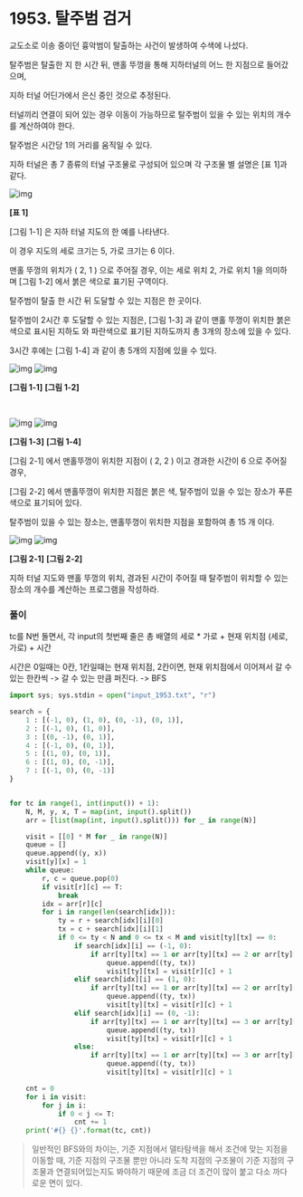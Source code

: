 # 1953. 탈주범 검거

교도소로 이송 중이던 흉악범이 탈출하는 사건이 발생하여 수색에 나섰다.

탈주범은 탈출한 지 한 시간 뒤, 맨홀 뚜껑을 통해 지하터널의 어느 한 지점으로 들어갔으며,

지하 터널 어딘가에서 은신 중인 것으로 추정된다.

터널끼리 연결이 되어 있는 경우 이동이 가능하므로 탈주범이 있을 수 있는 위치의 개수를 계산하여야 한다.

탈주범은 시간당 1의 거리를 움직일 수 있다.

지하 터널은 총 7 종류의 터널 구조물로 구성되어 있으며 각 구조물 별 설명은 [표 1]과 같다.

![img](https://swexpertacademy.com/main/common/fileDownload.do?downloadType=CKEditorImages&fileId=AV6Dn6RqAK8DFAU4)

**[표 1]**



[그림 1-1] 은 지하 터널 지도의 한 예를 나타낸다.

이 경우 지도의 세로 크기는 5, 가로 크기는 6 이다.

맨홀 뚜껑의 위치가 ( 2, 1 ) 으로 주어질 경우, 이는 세로 위치 2, 가로 위치 1을 의미하며 [그림 1-2] 에서 붉은 색으로 표기된 구역이다.

탈주범이 탈출 한 시간 뒤 도달할 수 있는 지점은 한 곳이다.

탈주범이 2시간 후 도달할 수 있는 지점은, [그림 1-3] 과 같이 맨홀 뚜껑이 위치한 붉은 색으로 표시된 지하도 와 파란색으로 표기된 지하도까지 총 3개의 장소에 있을 수 있다.

3시간 후에는 [그림 1-4] 과 같이 총 5개의 지점에 있을 수 있다.
    

![img](https://swexpertacademy.com/main/common/fileDownload.do?downloadType=CKEditorImages&fileId=AV5P--laAo4DFAUq)          ![img](https://swexpertacademy.com/main/common/fileDownload.do?downloadType=CKEditorImages&fileId=AV5P_CI6Ao8DFAUq) 

**[그림 1-1]**                           **[그림 1-2]**

​    

![img](https://swexpertacademy.com/main/common/fileDownload.do?downloadType=CKEditorImages&fileId=AV5P_L0aApADFAUq)          ![img](https://swexpertacademy.com/main/common/fileDownload.do?downloadType=CKEditorImages&fileId=AV5P_OXqApEDFAUq)

**[그림 1-3]**                           **[그림 1-4]**



[그림 2-1] 에서 맨홀뚜껑이 위치한 지점이 ( 2, 2 ) 이고 경과한 시간이 6 으로 주어질 경우,

[그림 2-2] 에서 맨홀뚜껑이 위치한 지점은 붉은 색, 탈주범이 있을 수 있는 장소가 푸른색으로 표기되어 있다.

탈주범이 있을 수 있는 장소는, 맨홀뚜껑이 위치한 지점을 포함하여 총 15 개 이다.
    

![img](https://swexpertacademy.com/main/common/fileDownload.do?downloadType=CKEditorImages&fileId=AV5P_hjKApUDFAUq)          ![img](https://swexpertacademy.com/main/common/fileDownload.do?downloadType=CKEditorImages&fileId=AV5P_jr6ApYDFAUq)

**[그림 2-1]**                           **[그림 2-2]**



지하 터널 지도와 맨홀 뚜껑의 위치, 경과된 시간이 주어질 때 탈주범이 위치할 수 있는 장소의 개수를 계산하는 프로그램을 작성하라.



### 풀이

tc를 N번 돌면서, 각 input의 첫번째 줄은 총 배열의 세로 * 가로 + 현재 위치점 (세로, 가로) + 시간

시간은 0일때는 0칸, 1칸일때는 현재 위치점, 2칸이면, 현재 위치점에서 이어져서 갈 수 있는 한칸씩 -> 갈 수 있는 만큼 퍼진다. -> BFS

```python
import sys; sys.stdin = open("input_1953.txt", "r")

search = {
    1 : [(-1, 0), (1, 0), (0, -1), (0, 1)],
    2 : [(-1, 0), (1, 0)],
    3 : [(0, -1), (0, 1)],
    4 : [(-1, 0), (0, 1)],
    5 : [(1, 0), (0, 1)],
    6 : [(1, 0), (0, -1)],
    7 : [(-1, 0), (0, -1)]
}


for tc in range(1, int(input()) + 1):
    N, M, y, x, T = map(int, input().split())
    arr = [list(map(int, input().split())) for _ in range(N)]

    visit = [[0] * M for _ in range(N)]
    queue = []
    queue.append((y, x))
    visit[y][x] = 1
    while queue:
        r, c = queue.pop(0)
        if visit[r][c] == T:
            break
        idx = arr[r][c]
        for i in range(len(search[idx])):
            ty = r + search[idx][i][0]
            tx = c + search[idx][i][1]
            if 0 <= ty < N and 0 <= tx < M and visit[ty][tx] == 0:
                if search[idx][i] == (-1, 0):
                    if arr[ty][tx] == 1 or arr[ty][tx] == 2 or arr[ty][tx] == 5 or arr[ty][tx] == 6:
                        queue.append((ty, tx))
                        visit[ty][tx] = visit[r][c] + 1
                elif search[idx][i] == (1, 0):
                    if arr[ty][tx] == 1 or arr[ty][tx] == 2 or arr[ty][tx] == 4 or arr[ty][tx] == 7:
                        queue.append((ty, tx))
                        visit[ty][tx] = visit[r][c] + 1
                elif search[idx][i] == (0, -1):
                    if arr[ty][tx] == 1 or arr[ty][tx] == 3 or arr[ty][tx] == 4 or arr[ty][tx] == 5:
                        queue.append((ty, tx))
                        visit[ty][tx] = visit[r][c] + 1
                else:
                    if arr[ty][tx] == 1 or arr[ty][tx] == 3 or arr[ty][tx] == 6 or arr[ty][tx] == 7:
                        queue.append((ty, tx))
                        visit[ty][tx] = visit[r][c] + 1

    cnt = 0
    for i in visit:
        for j in i:
            if 0 < j <= T:
                cnt += 1
    print('#{} {}'.format(tc, cnt))
```

> 일반적인 BFS와의 차이는, 기준 지점에서 델타탐색을 해서 조건에 맞는 지점을 이동할 때, 기준 지점의 구조물 뿐만 아니라 도착 지점의 구조물이 기준 지점의 구조물과 연결되어있는지도 봐야하기 때문에 조금 더 조건이 많이 붙고 다소 까다로운 면이 있다.